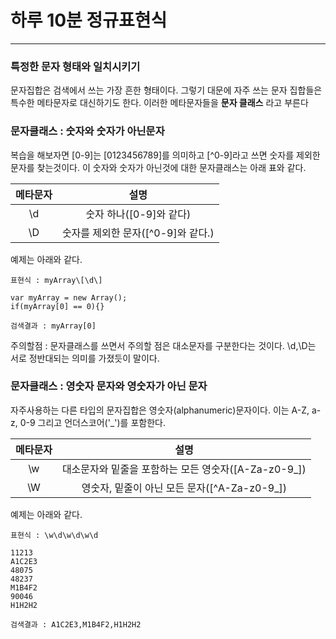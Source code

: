 하루 10분 정규표현식
===
***

### 특정한 문자 형태와 일치시키기

문자집합은 검색에서 쓰는 가장 흔한 형태이다. 그렇기 대문에 자주 쓰는 문자 집합들은 특수한 메타문자로 대신하기도 한다. 이러한 메타문자들을 **문자 클래스** 라고 부른다

### 문자클래스 : 숫자와 숫자가 아닌문자

복습을 해보자면 [0-9]는 [0123456789]를 의미하고 [^0-9]라고 쓰면 숫자를 제외한 문자를 찾는것이다. 이 숫자와 숫자가 아닌것에 대한 문자클래스는 아래 표와 같다.

|메타문자|설명|
|:------:|:---:|
|\d|숫자 하나([0-9]와 같다)|
|\D|숫자를 제외한 문자([^0-9]와 같다.)|

예제는 아래와 같다.

```
표현식 : myArray\[\d\]

var myArray = new Array();
if(myArray[0] == 0){}

검색결과 : myArray[0]
```

주의할점 : 문자클래스를 쓰면서 주의할 점은 대소문자를 구분한다는 것이다. \d,\D는 서로 정반대되는 의미를 가졌듯이 말이다.

### 문자클래스 : 영숫자 문자와 영숫자가 아닌 문자

자주사용하는 다른 타입의 문자집합은 영숫자(alphanumeric)문자이다. 이는 A-Z, a-z, 0-9 그리고 언더스코어('_')를 포함한다.

|메타문자|설명|
|:------:|:---:|
|\w|대소문자와 밑줄을 포함하는 모든 영숫자([A-Za-z0-9_])|
|\W|영숫자, 밑줄이 아닌 모든 문자([^A-Za-z0-9_])|

예제는 아래와 같다.

```
표현식 : \w\d\w\d\w\d

11213
A1C2E3
48075
48237
M1B4F2
90046
H1H2H2

검색결과 : A1C2E3,M1B4F2,H1H2H2
```